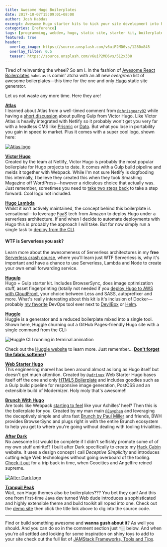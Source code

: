 ```yaml
---
title: Awesome Hugo Boilerplates
date: 2017-10-07T15:09:01+08:00
author: Josh Habdas
excerpt: Awesome Hugo starter kits to kick your site development into high gear.
categories: [reference]
tags: [programming, webdev, hugo, static site, starter kit, boilerplate]
featured: true
header:
  overlay_image: https://source.unsplash.com/v6uiP2MD6vs/1280x845
  overlay_filter: 0.5
  teaser: https://source.unsplash.com/v6uiP2MD6vs/512x338
---
```


Tired of reinventing the wheel? So am I. In the fashion of [Awesome React Boilerplates](/awesome-react-boilerplates) `habd.as` is comin' atcha with an all new *evergreen* list of awesome boilerplates—this time for the one and only [Hugo](https://gohugo.io/) static site generator.

Let us not waste any more time. Here they are!

**[Atlas](https://github.com/indigotree/atlas)**
<br>I learned about Atlas from a well-timed comment from [`@chrisgeary92`](https://github.com/chrisgeary92) while having a [short discussion](https://github.com/netlify/victor-hugo/issues/46) about pulling Gulp from Victor Hugo. Like Victor Atlas is heavily integrated with Netlify so it probably won't get you very far with a headless CMS like [Prismic](https://prismic.io/) or [Dato](https://www.datocms.com/). But what you lose in portability you gain in speed to market. Plus it comes with a super cool logo, shown here:

[![Atlas logo](https://camo.githubusercontent.com/e204c18f8923f4b969620ef61f5e4f7d09adf259/68747470733a2f2f61746c61732e696e6469676f747265652e636f2e756b2f696d616765732f6769746875622d62616e6e65722e706e67)](https://github.com/indigotree/atlas)

**[Victor Hugo](https://github.com/netlify/victor-hugo)**
<br>Created by the team at Netlify, Victor Hugo is probably the most popular boilerplate for Hugo projects to date. It comes with a Gulp build pipeline and melds it together with Webpack. While I'm not sure Netlify is dogfooding this internally, I believe they created this when they took Smashing Magazine off WordPress—however a ridiculous choice that actually was. Just remember, sometimes you need to [take two steps back](/zero-to-http-2-aws-hugo/) to take a step forward. Cool logo not included.

**[Hugo Lambda](https://github.com/ryansb/hugo-lambda)**
<br>Whilst it isn't actively maintained, the concept behind this boilerplate is sensational—to leverage <abbr title="Function As A Service">FaaS</abbr> tech from Amazon to deploy Hugo under a serverless architecture. If and when I decide to automate deployments with Hugo this is probably the approach I will take. But for now simply run a single task to [deploy from the CLI](/zero-to-http-2-aws-hugo/).

<aside class="notice--success">
  <h4>WTF is Serverless you ask?</h4>
  <p>Learn more about the awesomeness of Serverless architectures in my <b>free</b> <a href="https://habd.as/serverless-email-forwards-ses-lambda-crash-course/">Serverless crash course</a>, where you'll learn just WTF Serverless is, why it's important and have a chance to use Serverless, Lambda and Node to create your own email forwarding service.</p>
</aside>

**[Hugulp](https://github.com/jbrodriguez/hugulp)**
<br>Hugo + Gulp starter kit. Includes BrowserSync, does image optimization stuff, asset fingerprinting (totally not needed if you [deploy Hugo to AWS with CloudFront](/zero-to-http-2-aws-hugo/), your choice between Less and SASS, autoprefixer and more. What's really interesting about this kit is it's inclusion of Docker—probably [my favorite](/simple-websites-jekyll-docker/) DevOps tool ever next to [DevilBox](https://github.com/cytopia/devilbox) or [Helm](https://helm.sh).

**[Huggle](https://github.com/ktmud/huggle)**
<br>Huggle is a generator and a reduced boilerplate mixed into a single tool. Shown here, Huggle churning out a GitHub Pages-friendly Hugo site with a single command from the CLI:

![Huggle CLI running in terminal animation](http://ktmud.github.io/huggle/media/huggle-demo.gif)

Check out the [Huggle website](http://ktmud.github.io/huggle/) to learn more. Just remember… **[Don't forget the fabric softener](http://amzn.to/2yNJl8w)!**

**[Web Starter Hugo](https://github.com/adrinux/web-starter-hugo)**
<br>This engineering marvel has been around almost as long as Hugo itself but doesn't get much attention. Created by [`@adrinux`](https://github.com/adrinux) Web Starter Hugo bases itself off the one and only [HTML5 Boilerplate](https://html5boilerplate.com/) and includes goodies such as a Gulp build pipeline for responsive image generation, PostCSS and an extensible build of Modernizer. Holy moly that's awesome!!

**[Brunch With Hugo](https://github.com/Jayphen/brunch-with-hugo)**
<br>Are tools like Webpack [starting to feel](https://medium.com/@jhabdas/webpack-is-your-achilles-heel-d3cd80821a4f) like your Achilles’ heel? Then this is the boilerplate for you. Created by my man main [`@Jayphen`](https://github.com/Jayphen/) and leveraging the deceptively simple and ultra fast [Brunch by Paul Miller](http://brunch.io/) and friends, BWH provides BrowserSync and plugs right in with the entire Brunch ecosystem to help you get to where you're going without dealing with tooling trivialities.

**[After Dark](https://github.com/comfusion/after-dark)**
<br>No awesome list would be complete if I didn't selfishly promote some of of my own stuff amirite!? I built after Dark specifically to create my [Hack Cabin](https://hackcabin.com) website. It uses a design concept I call _Deceptive Simplicity_ and introduces cutting edge Web technologies without going overboard of the tooling. [Check it out](https://comfusion.github.io/after-dark/) for a trip back in time, when Geocities and Angelfire reined supreme.

[![After Dark logo](https://raw.githubusercontent.com/comfusion/after-dark/master/images/minimal-mac.png)](https://comfusion.github.io/after-dark/)

**[Tranquil Peak](https://github.com/kakawait/hugo-tranquilpeak-theme)**
<br>Wait, can Hugo themes also be boilerplates??? You bet they can! And this one from first-time Java dev turned Web dude introduces a sophisticated and highly extensible theme and build toolkit all roped into one. Check out the [demo site](https://tranquilpeak.kakawait.com/) then click the title link above to dig into the source code.

---

Find or build something awesome and **wanna gush about it**? As well you should. And you can do so in the comment section just 👇🏼 below. And when you're all settled and looking for some inspiration on shiny toys to add to your site check out the full list of [JAMStack Frameworks, Tools and Tips](/jamstack-frameworks-tips-tools/).
